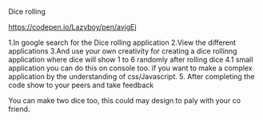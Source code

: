 Dice rolling

https://codepen.io/Lazyboy/pen/avjgEj

1.In google search for the Dice rolling application 
2.View the different applications
3.And use your own creativity for creating a dice rollinng application where 
dice will show 1 to 6 randomly after rolling dice
4.1 small application you can do this on console too. if you want to make a complex application by the understanding of css/Javascript.
5. After completing the code show to your peers and take feedback

You can make two dice too, this could may design to paly with your co friend.


